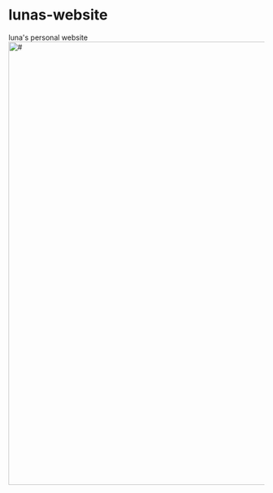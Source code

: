 # lunas-website
luna's personal website
<img width="873" alt="#" src="https://github.com/lunasuzuki/lunas-website/assets/113134707/755a17da-0108-48bd-ab83-cc4262df57c4">

